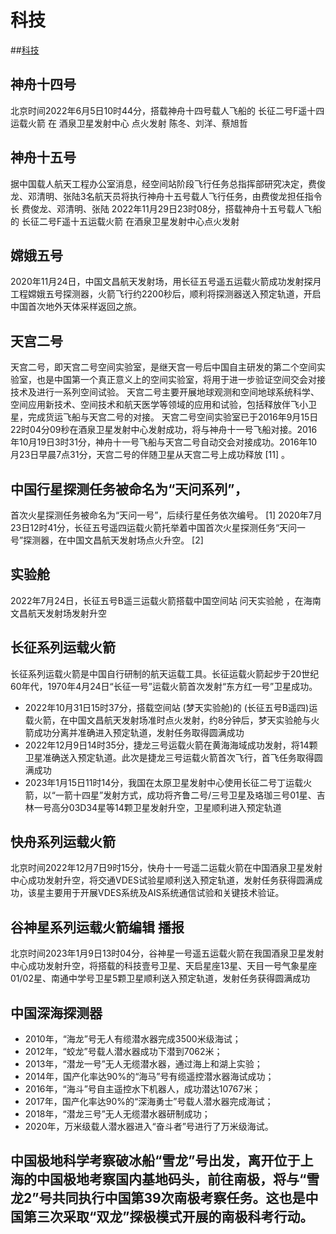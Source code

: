 # 科技
##[科技](https://baike.baidu.com/item/%E7%A7%91%E5%AD%A6%E6%8A%80%E6%9C%AF/3348043?fromtitle=%E7%A7%91%E6%8A%80&fromid=662906&fr=aladdin)

## 神舟十四号
北京时间2022年6月5日10时44分，搭载神舟十四号载人飞船的
长征二号F遥十四运载火箭
在
酒泉卫星发射中心
点火发射
陈冬、刘洋、蔡旭哲

## 神舟十五号
据中国载人航天工程办公室消息，经空间站阶段飞行任务总指挥部研究决定，费俊龙、邓清明、张陆3名航天员将执行神舟十五号载人飞行任务，由费俊龙担任指令长
费俊龙、邓清明、张陆
2022年11月29日23时08分，搭载神舟十五号载人飞船的
长征二号F遥十五运载火箭
在酒泉卫星发射中心点火发射

## 嫦娥五号
2020年11月24日，中国文昌航天发射场，用长征五号遥五运载火箭成功发射探月工程嫦娥五号探测器，火箭飞行约2200秒后，顺利将探测器送入预定轨道，开启中国首次地外天体采样返回之旅。

## 天宫二号
天宫二号，即天宫二号空间实验室，是继天宫一号后中国自主研发的第二个空间实验室，也是中国第一个真正意义上的空间实验室，将用于进一步验证空间交会对接技术及进行一系列空间试验。
天宫二号主要开展地球观测和空间地球系统科学、空间应用新技术、空间技术和航天医学等领域的应用和试验，包括释放伴飞小卫星，完成货运飞船与天宫二号的对接。
天宫二号空间实验室已于2016年9月15日22时04分09秒在酒泉卫星发射中心发射成功，将与神舟十一号飞船对接。2016年10月19日3时31分，神舟十一号飞船与天宫二号自动交会对接成功。2016年10月23日早晨7点31分，天宫二号的伴随卫星从天宫二号上成功释放 [11]  。

## 中国行星探测任务被命名为“天问系列”，
首次火星探测任务被命名为“天问一号”，后续行星任务依次编号。 [1] 
2020年7月23日12时41分，长征五号遥四运载火箭托举着中国首次火星探测任务“天问一号”探测器，在中国文昌航天发射场点火升空。 [2]

## 实验舱
2022年7月24日，长征五号B遥三运载火箭搭载中国空间站 问天实验舱 ，在海南文昌航天发射场发射升空

## 长征系列运载火箭
长征系列运载火箭是中国自行研制的航天运载工具。长征运载火箭起步于20世纪60年代，1970年4月24日“长征一号”运载火箭首次发射“东方红一号”卫星成功。
- 2022年10月31日15时37分，搭载空间站 (梦天实验舱)的 (长征五号B遥四)运载火箭，在中国文昌航天发射场准时点火发射，约8分钟后，梦天实验舱与火箭成功分离并准确进入预定轨道，发射任务取得圆满成功
- 2022年12月9日14时35分，捷龙三号运载火箭在黄海海域成功发射，将14颗卫星准确送入预定轨道。此次是捷龙三号运载火箭首次飞行，首飞任务取得圆满成功
- 2023年1月15日11时14分，我国在太原卫星发射中心使用长征二号丁运载火箭，以“一箭十四星”发射方式，成功将齐鲁二号/三号卫星及珞珈三号01星、吉林一号高分03D34星等14颗卫星发射升空，卫星顺利进入预定轨道

## 快舟系列运载火箭
北京时间2022年12月7日9时15分，快舟十一号遥二运载火箭在中国酒泉卫星发射中心成功发射升空，将交通VDES试验星顺利送入预定轨道，发射任务获得圆满成功，该星主要用于开展VDES系统及AIS系统通信试验和关键技术验证。
## 谷神星系列运载火箭编辑 播报
北京时间2023年1月9日13时04分，谷神星一号遥五运载火箭在我国酒泉卫星发射中心成功发射升空，将搭载的科技壹号卫星、天启星座13星、天目一号气象星座01/02星、南通中学号卫星5颗卫星顺利送入预定轨道，发射任务获得圆满成功

## 中国深海探测器
- 2010年，“海龙”号无人有缆潜水器完成3500米级海试；
- 2012年，“蛟龙”号载人潜水器成功下潜到7062米；
- 2013年，“潜龙一号”无人无缆潜水器，通过海上和湖上实验；
- 2014年，国产化率达90%的“海马”号有缆遥控潜水器海试成功；
- 2016年，“海斗”号自主遥控水下机器人，成功潜达10767米；
- 2017年，国产化率达90%的“深海勇士”号载人潜水器完成海试；
- 2018年，“潜龙三号”无人无缆潜水器研制成功；
- 2020年，万米级载人潜水器进入“奋斗者”号进行了万米级海试。

## 中国极地科学考察破冰船“雪龙”号出发，离开位于上海的中国极地考察国内基地码头，前往南极，将与“雪龙2”号共同执行中国第39次南极考察任务。这也是中国第三次采取“双龙”探极模式开展的南极科考行动。




